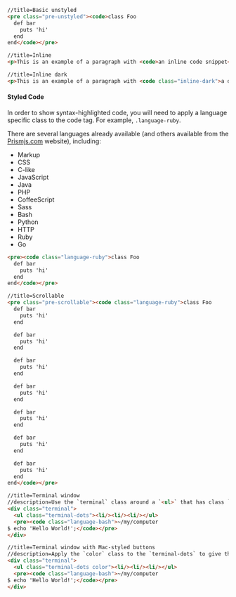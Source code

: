 ```html
//title=Basic unstyled
<pre class="pre-unstyled"><code>class Foo
  def bar
    puts 'hi'
  end
end</code></pre>
```

```html
//title=Inline
<p>This is an example of a paragraph with <code>an inline code snippet</code> within it.</p>
```

```html
//title=Inline dark
<p>This is an example of a paragraph with <code class="inline-dark">a dark inline code snippet</code> within it.</p>
```

#### Styled Code
In order to show syntax-highlighted code, you will need to apply a language specific class to the code tag. For example, `.language-ruby`.

There are several languages already available (and others available from the [Prismjs.com](http://prismjs.com
) website), including:

* Markup
* CSS
* C-like
* JavaScript
* Java
* PHP
* CoffeeScript
* Sass
* Bash
* Python
* HTTP
* Ruby
* Go


```html
<pre><code class="language-ruby">class Foo
  def bar
    puts 'hi'
  end
end</code></pre>
```

```html
//title=Scrollable
<pre class="pre-scrollable"><code class="language-ruby">class Foo
  def bar
    puts 'hi'
  end

  def bar
    puts 'hi'
  end

  def bar
    puts 'hi'
  end

  def bar
    puts 'hi'
  end

  def bar
    puts 'hi'
  end

  def bar
    puts 'hi'
  end

  def bar
    puts 'hi'
  end
end</code></pre>
```

```html
//title=Terminal window
//description=Use the `terminal` class around a `<ul>` that has class `terminal-dots` to wrap code blocks in a terminal window.
<div class="terminal">
  <ul class="terminal-dots"><li/><li/><li/></ul>
  <pre><code class="language-bash">~/my/computer
$ echo 'Hello World!';</code></pre>
</div>
```

```html
//title=Terminal window with Mac-styled buttons
//description=Apply the `color` class to the `terminal-dots` to give them the colors they have in Mac OS X.
<div class="terminal">
  <ul class="terminal-dots color"><li/><li/><li/></ul>
  <pre><code class="language-bash">~/my/computer
$ echo 'Hello World!';</code></pre>
</div>
```